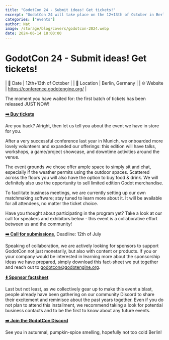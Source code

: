 ```yaml
---
title: "GodotCon 24 - Submit ideas! Get tickets!"
excerpt: "GodotCon 24 will take place on the 12+13th of October in Berlin, Germany. The first batch of tickets as well as the call for speakers and exhibitors just went live. Sponsors welcome."
categories: ["events"]
author: Nat
image: /storage/blog/covers/godotcon-2024.webp
date: 2024-06-14 18:00:00
---
```


# GodotCon 24 - Submit ideas! Get tickets!

| 📅 Date     | 12th+13th of October                |
| 📍 Location | Berlin, Germany                     |
| 🌐 Website  | https://conference.godotengine.org/ |

The moment you have waited for: the first batch of tickets has been released JUST NOW! 

[**➡️ Buy tickets**](https://tickets.godotengine.org/foundation/godotcon-24/)

Are you back? Alright, then let us tell you about the event we have in store for you. 

After a very successful conference last year in Munich, we onboarded more lovely volunteers and expanded our offerings: this edition will have talks, workshops, a game/project showcase, and downtime activities around the venue.

The event grounds we chose offer ample space to simply sit and chat, especially if the weather permits using the outdoor spaces. Scattered across the floors you will also have the option to buy food & drink. We will definitely also use the opportunity to sell limited edition Godot merchandise.

To facilitate business meetings, we are currently setting up our own matchmaking software; stay tuned to learn more about it. It will be available for all attendees, no matter the ticket choice. 

Have you thought about participating in the program yet? Take a look at our call for speakers and exhibitors below - this event is a collaborative effort between us and the community!

[**➡️ Call for submissions**](https://talks.godotengine.org/godotcon-24/cfp), Deadline: 12th of July

Speaking of collaboration, we are actively looking for sponsors to support GodotCon not just monetarily, but also with content or products. If you or your company would be interested in learning more about the sponsorship ideas we have prepared, simply download this fact-sheet we put together and reach out to [godotcon@godotengine.org](mailto:godotcon@godotengine.org).

[**⬇️ Sponsor factsheet**](https://conference.godotengine.org/downloads/godotcon24-factsheet-sponsoring.pdf)

Last but not least, as we collectively gear up to make this event a blast, people already have been gathering on our community Discord to share their excitement and reminisce about the past years together. 
Even if you do not plan to attend this installment, we recommend taking a look for potential business contacts and to be the first to know about any future events.

[**➡️ Join the GodotCon Discord**](https://discord.gg/nAcE7msd5H)

See you in autumnal, pumpkin-spice smelling, hopefully not too cold Berlin!
